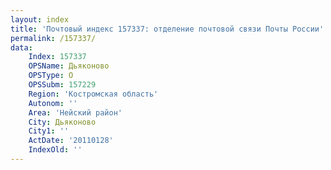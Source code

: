 ```yaml
---
layout: index
title: 'Почтовый индекс 157337: отделение почтовой связи Почты России'
permalink: /157337/
data:
    Index: 157337
    OPSName: Дьяконово
    OPSType: О
    OPSSubm: 157229
    Region: 'Костромская область'
    Autonom: ''
    Area: 'Нейский район'
    City: Дьяконово
    City1: ''
    ActDate: '20110128'
    IndexOld: ''
---
```

